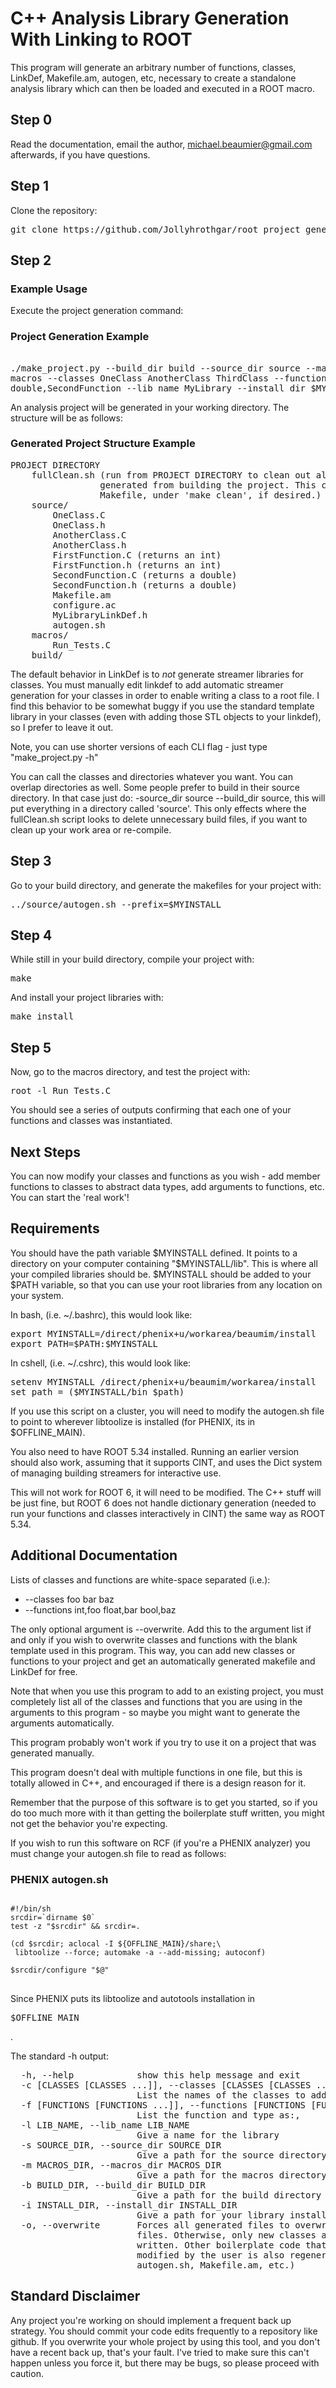 # C++ Analysis Library Generation With Linking to ROOT
This program will generate an arbitrary number of functions, classes, LinkDef,
Makefile.am, autogen, etc, necessary to create a standalone analysis library
which can then be loaded and executed in a ROOT macro.

## Step 0
Read the documentation, email the author, michael.beaumier@gmail.com afterwards,
if you have questions.

## Step 1

Clone the repository:

<pre>
git clone https://github.com/Jollyhrothgar/root_project_generator
</pre>

## Step 2
### Example Usage

Execute the project generation command:
### Project Generation Example
<pre> 
./make_project.py --build_dir build --source_dir source --macros_dir \
macros --classes OneClass AnotherClass ThirdClass --functions int,FirstFunction \
double,SecondFunction --lib_name MyLibrary --install_dir $MYINSTALL 
</pre>

An analysis project will be generated in your working directory. The structure
will be as follows:

### Generated Project Structure Example
<pre>
PROJECT DIRECTORY
    fullClean.sh (run from PROJECT DIRECTORY to clean out all additional files
                 generated from building the project. This can be moved into the
                 Makefile, under 'make clean', if desired.)
    source/
        OneClass.C
        OneClass.h
        AnotherClass.C
        AnotherClass.h
        FirstFunction.C (returns an int)
        FirstFunction.h (returns an int)
        SecondFunction.C (returns a double)
        SecondFunction.h (returns a double)
        Makefile.am
        configure.ac
        MyLibraryLinkDef.h
        autogen.sh
    macros/
        Run_Tests.C        
    build/
</pre>

The default behavior in LinkDef is to *not* generate streamer libraries for
classes. You must manually edit linkdef to add automatic streamer generation for
your classes in order to enable writing a class to a root file. I find this
behavior to be somewhat buggy if you use the standard template library in your
classes (even with adding those STL objects to your linkdef), so I prefer to
leave it out.

Note, you can use shorter versions of each CLI flag - just type "make_project.py
-h"

You can call the classes and directories whatever you want. You can overlap
directories as well. Some people prefer to build in their source directory. In
that case just do: -source_dir source --build_dir source, this will put
everything in a directory called 'source'. This only effects where the fullClean.sh
script looks to delete unnecessary build files, if you want to clean up your
work area or re-compile.

## Step 3 

Go to your build directory, and generate the makefiles for your project with:

<pre>
../source/autogen.sh --prefix=$MYINSTALL
</pre>

## Step 4
While still in your build directory, compile your project with:
<pre>
make 
</pre>

And install your project libraries with:
<pre>
make install
</pre>

## Step 5
Now, go to the macros directory, and test the project with:

<pre>
root -l Run_Tests.C
</pre>

You should see a series of outputs confirming that each one of your functions
and classes was instantiated.

## Next Steps

You can now modify your classes and functions as you wish - add member functions
to classes to abstract data types, add arguments to functions, etc. You can
start the 'real work'!

## Requirements

You should have the path variable $MYINSTALL defined. It points to a directory
on your computer containing "$MYINSTALL/lib". This is where all your compiled
libraries should be. $MYINSTALL should be added to your $PATH variable, so that
you can use your root libraries from any location on your system.

In bash, (i.e. ~/.bashrc), this would look like:

<pre>
export MYINSTALL=/direct/phenix+u/workarea/beaumim/install
export PATH=$PATH:$MYINSTALL
</pre>

In cshell, (i.e. ~/.cshrc), this would look like:

<pre>
setenv MYINSTALL /direct/phenix+u/beaumim/workarea/install
set path = ($MYINSTALL/bin $path)
</pre>

If you use this script on a cluster, you will need to modify the autogen.sh file
to point to wherever libtoolize is installed (for PHENIX, its in $OFFLINE_MAIN).

You also need to have ROOT 5.34 installed. Running an earlier version should
also work, assuming that it supports CINT, and uses the Dict system of managing
building streamers for interactive use.

This will not work for ROOT 6, it will need to be modified. The C++ stuff will
be just fine, but ROOT 6 does not handle dictionary generation (needed to run
your functions and classes interactively in CINT) the same way as ROOT 5.34.

## Additional Documentation

Lists of classes and functions are white-space separated (i.e.):

* --classes foo bar baz
* --functions int,foo float,bar bool,baz

The only optional argument is --overwrite. Add this to the argument list if and
only if you wish to overwrite classes and functions with the blank template used
in this program. This way, you can add new classes or functions to your project
and get an automatically generated makefile and LinkDef for free.

Note that when you use this program to add to an existing project, you must
completely list all of the classes and functions that you are using in the
arguments to this program - so maybe you might want to generate the arguments
automatically.

This program probably won't work if you try to use it on a project that was
generated manually.

This program doesn't deal with multiple functions in one file, but this is
totally allowed in C++, and encouraged if there is a design reason for it.

Remember that the purpose of this software is to get you started, so if you do
too much more with it than getting the boilerplate stuff written, you might not
get the behavior you're expecting.

If you wish to run this software on RCF (if you're a PHENIX analyzer) you must
change your autogen.sh file to read as follows:

### PHENIX autogen.sh
<pre>
<code>
#!/bin/sh
srcdir=`dirname $0`
test -z "$srcdir" && srcdir=.

(cd $srcdir; aclocal -I ${OFFLINE_MAIN}/share;\
 libtoolize --force; automake -a --add-missing; autoconf)

$srcdir/configure "$@"
</code>
</pre>
Since PHENIX puts  its libtoolize and autotools installation in <pre>$OFFLINE_MAIN</pre>.

The standard -h output: 

<pre>
  -h, --help            show this help message and exit
  -c [CLASSES [CLASSES ...]], --classes [CLASSES [CLASSES ...]]
                        List the names of the classes to add to the project
  -f [FUNCTIONS [FUNCTIONS ...]], --functions [FUNCTIONS [FUNCTIONS ...]]
                        List the function and type as:<TYPE>,<FUNCTION NAME>
  -l LIB_NAME, --lib_name LIB_NAME
                        Give a name for the library
  -s SOURCE_DIR, --source_dir SOURCE_DIR
                        Give a path for the source directory
  -m MACROS_DIR, --macros_dir MACROS_DIR
                        Give a path for the macros directory
  -b BUILD_DIR, --build_dir BUILD_DIR
                        Give a path for the build directory
  -i INSTALL_DIR, --install_dir INSTALL_DIR
                        Give a path for your library installation directory
  -o, --overwrite       Forces all generated files to overwrite existing
                        files. Otherwise, only new classes and functions are
                        written. Other boilerplate code that is not generally
                        modified by the user is also regenerated (i.e.
                        autogen.sh, Makefile.am, etc.)
</pre>

## Standard Disclaimer

Any project you're working on should implement a frequent back up strategy. You
should commit your code edits frequently to a repository like github. If you
overwrite your whole project by using this tool, and you don't have a recent
back up, that's your fault.  I've tried to make sure this can't happen unless
you force it, but there may be bugs, so please proceed with caution.

